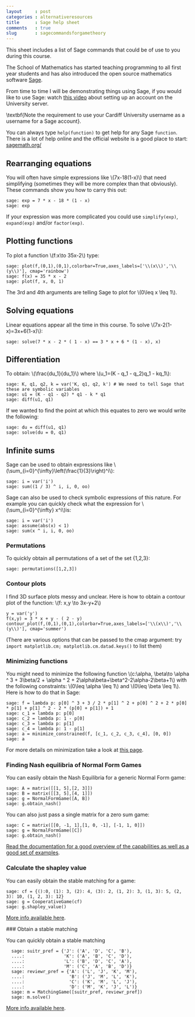 ```yaml
---
layout     : post
categories : alternativeresources
title      : Sage help sheet
comments   : true
slug       : sagecommandsforgametheory
---
```


This sheet includes a list of Sage commands that could be of use to you during this course.

The School of Mathematics has started teaching programming to all first year students and has also introduced the open source mathematics software [Sage](http://sagemath.org/).

From time to time I will be demonstrating things using Sage, if you would like to use Sage: watch [this video](http://www.youtube.com/watch?v=3E9LvXV_zrA&feature=youtu.be) about setting up an account on the University server.

\textbf{Note the requirement to use your Cardiff University username as a username for a Sage account}.

You can always type `help(function)` to get help for any Sage `function`. There is a lot of help online and the official website is a good place to start: [sagemath.org/](http://sagemath.org/)


## Rearranging equations

You will often have simple expressions like \\(7x-18(1-x)\\) that need simplifying (sometimes they will be more complex than that obviously).
These commands show you how to carry this out:

    sage: exp = 7 * x - 18 * (1 - x)
    sage: exp

If your expression was more complicated you could use `simplify(exp)`, `expand(exp)` and/or `factor(exp)`.


## Plotting functions

To plot a function \\(f:x\to 35x-2\\) type:

    sage: plot(f,(0,1),(0,1),colorbar=True,axes_labels=['\\(x\\)','\\(y\\)'], cmap='rainbow')
    sage: f(x) = 35 * x - 2
    sage: plot(f, x, 0, 1)

The 3rd and 4th arguments are telling Sage to plot for \\(0\leq x \leq 1\\).


## Solving equations

Linear equations appear all the time in this course. To solve \\(7x-2(1-x)=3x+6(1-x)\\):

    sage: solve(7 * x - 2 * ( 1 - x) == 3 * x + 6 * (1 - x), x)


## Differentiation

To obtain: \\(\frac{du_1}{du_1}\\) where \\(u_1=(K - q_1 - q_2)q_1 - kq_1\\):

    sage: K, q1, q2, k = var('K, q1, q2, k') # We need to tell Sage that these are symbolic variables
    sage: u1 = (K - q1 - q2) * q1 - k * q1
    sage: diff(u1, q1)

If we wanted to find the point at which this equates to zero we would write the following:

    sage: du = diff(u1, q1)
    sage: solve(du = 0, q1)


## Infinite sums

Sage can be used to obtain expressions like \\(\sum_{i=0}^{\infty}\left(\frac{1}{3}\right)^i\\):

    sage: i = var('i')
    sage: sum((1 / 3) ^ i, i, 0, oo)

Sage can also be used to check symbolic expressions of this nature. For example you can quickly check what  the expression for \\(\sum_{i=0}^{\infty} x^i\\)is:

    sage: i = var('i')
    sage: assume(abs(x) < 1)
    sage: sum(x ^ i, i, 0, oo)


### Permutations

To quickly obtain all permutations of a set of the set \{1,2,3\}:

    sage: permutations([1,2,3])


### Contour plots

I find 3D surface plots messy and unclear. Here is how to obtain a contour plot of the function: \\(f: x,y \to 3x-y+2\\)

    y = var('y')
    f(x,y) = 3 * x + y - ( 2 - y)
    contour_plot(f,(0,1),(0,1),colorbar=True,axes_labels=['\\(x\\)','\\(y\\)'], cmap='summer')

(There are various options that can be passed to the cmap argument: try `import matplotlib.cm; matplotlib.cm.datad.keys()` to list them)


### Minimizing functions

You might need to minimize the following function \\(c:\alpha, \beta\to \alpha ^ 3 + 3\beta/2 + \alpha ^ 2 + 2\alpha\beta+\beta^2-2\alpha-2\beta+1\\) with the following constraints: \\(0\leq \alpha \leq 1\\) and \\(0\leq \beta \leq 1\\). Here is how to do that in Sage:

    sage: f = lambda p: p[0] ^ 3 + 3 / 2 * p[1] ^ 2 + p[0] ^ 2 + 2 * p[0] * p[1] + p[1] ^ 2 - 2 * (p[0] + p[1]) + 1
    sage: c_1 = lambda p: p[0]
    sage: c_2 = lambda p: 1 - p[0]
    sage: c_3 = lambda p: p[1]
    sage: c_4 = lambda p: 1 - p[1]
    sage: a = minimize_constrained(f, [c_1, c_2, c_3, c_4], [0, 0])
    sage: a

For more details on minimization take a look at [this page](http://www.sagemath.org/doc/reference/numerical/sage/numerical/optimize.html).

### Finding Nash equilibria of Normal Form Games

You can easily obtain the Nash Equilibria for a generic Normal Form game:

    sage: A = matrix([[1, 5],[2, 3]])
    sage: B = matrix([[3, 5],[4, 1]])
    sage: g = NormalFormGame([A, B])
    sage: g.obtain_nash()

You can also just pass a single matrix for a zero sum game:

    sage: C = matrix([[0, -1, 1],[1, 0, -1], [-1, 1, 0]])
    sage: g = NormalFormGame([C])
    sage: g.obtain_nash()

[Read the documentation for a good overview of the capabilities as well as a good set of examples](http://www.sagemath.org/doc/reference/game_theory/sage/game_theory/normal_form_game.html).

### Calculate the shapley value

You can easily obtain the stable matching for a game:

    sage: cf = {():0, (1): 3, (2): 4, (3): 2, (1, 2): 3, (1, 3): 5, (2, 3): 10, (1, 2, 3): 12}
    sage: g = CooperativeGame(cf)
    sage: g.shapley_value()

[More info available here](http://www.sagemath.org/doc/reference/game_theory/sage/game_theory/cooperative_game.html).

### Obtain a stable matching

You can quickly obtain a stable matching

      sage: suitr_pref = {'J': ('A', 'D', 'C', 'B'),
      ....:               'K': ('A', 'B', 'C', 'D'),
      ....:               'L': ('B', 'D', 'C', 'A'),
      ....:               'M': ('C', 'A', 'B', 'D')}
      sage: reviewr_pref = {'A': ('L', 'J', 'K', 'M'),
      ....:                 'B': ('J', 'M', 'L', 'K'),
      ....:                 'C': ('K', 'M', 'L', 'J'),
      ....:                 'D': ('M', 'K', 'J', 'L')}
      sage: m = MatchingGame([suitr_pref, reviewr_pref])
      sage: m.solve()

[More info available here](http://www.sagemath.org/doc/reference/game_theory/sage/game_theory/matching_game.html).
